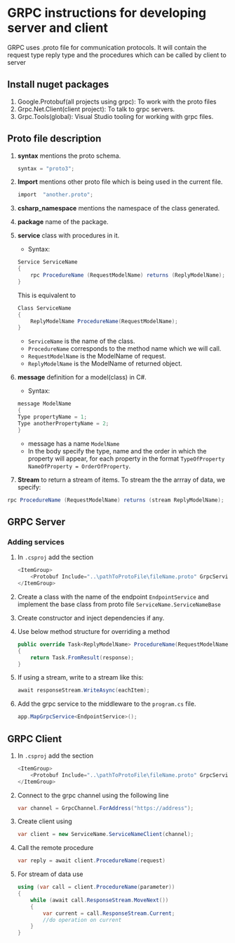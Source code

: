 # GRPC instructions for developing server and client

GRPC uses .proto file for communication protocols. It will contain the request type reply type and the procedures which can be called by client to server
## Install nuget packages
1. Google.Protobuf(all projects using grpc): To work with the proto files
1. Grpc.Net.Client(client project): To talk to grpc servers.
1. Grpc.Tools(global): Visual Studio tooling for working with grpc files.

## Proto file description

1. **syntax** mentions the proto schema.
    ```cs
    syntax = "proto3";
    ```
1. **Import** mentions other proto file which is being used in the current file.
    ```cs
    import  "another.proto";
    ```
1. **csharp_namespace** mentions the namespace of the class generated.
1. **package** name of the package.
1. **service** class with procedures in it.
    - Syntax:
    ```cs
    Service ServiceName
    {
        rpc ProcedureName (RequestModelName) returns (ReplyModelName);
    }
    ```

    This is equivalent to
    ```cs
    Class ServiceName
    {
        ReplyModelName ProcedureName(RequestModelName);
    }
    ```
    - ```ServiceName``` is the name of the class.
    - ```ProcedureName``` corresponds to the method name which we will call.
    - ```RequestModelName``` is the ModelName of request.
    - ```ReplyModelName``` is the ModelName of returned object.

1. **message** definition for a model(class) in C#.
    - Syntax: 
    ```cs
    message ModelName
    {
    Type propertyName = 1;
    Type anotherPropertyName = 2;
    }
    ```
    - message has a name ```ModelName```
    - In the body specify the type, name and the order in which the property will appear, for each property in the format ```TypeOfProperty NameOfProperty = OrderOfProperty```.
1. **Stream** to return a stream of items. To stream the the arrray of data, we specify:
```cs
rpc ProcedureName (RequestModelName) returns (stream ReplyModelName);
```

## GRPC Server

### Adding services

1. In ```.csproj``` add the section
    ```cs
    <ItemGroup>
        <Protobuf Include="..\pathToProtoFile\fileName.proto" GrpcServices="Server" />
    </ItemGroup>
    ```
1. Create a class with the name of the endpoint ```EndpointService``` and implement the base class from proto file ```ServiceName.ServiceNameBase```
1. Create constructor and inject dependencies if any.
1. Use below method structure for overriding a method
    ```cs
    public override Task<ReplyModelName> ProcedureName(RequestModelName request, ServerCallContext context)
    {
        return Task.FromResult(response);
    }
    ```
1. If using a stream, write to a stream like this:
    ```cs
    await responseStream.WriteAsync(eachItem);
    ```

1. Add the grpc service to the middleware to the ```program.cs``` file.
    ```cs
    app.MapGrpcService<EndpointService>();
    ```

## GRPC Client
1. In ```.csproj``` add the section
    ```cs
    <ItemGroup>
        <Protobuf Include="..\pathToProtoFile\fileName.proto" GrpcServices="Client" />
    </ItemGroup>
    ```
1. Connect to the grpc channel using the following line
    ```cs
    var channel = GrpcChannel.ForAddress("https://address");
    ```
1. Create client using
    ```cs
    var client = new ServiceName.ServiceNameClient(channel);
    ```
1. Call the remote procedure
    ```cs
    var reply = await client.ProcedureName(request)
    ```
1. For stream of data use
    ```cs
    using (var call = client.ProcedureName(parameter))
    {
        while (await call.ResponseStream.MoveNext())
        {
            var current = call.ResponseStream.Current;
            //do operation on current
        }
    }
    ```